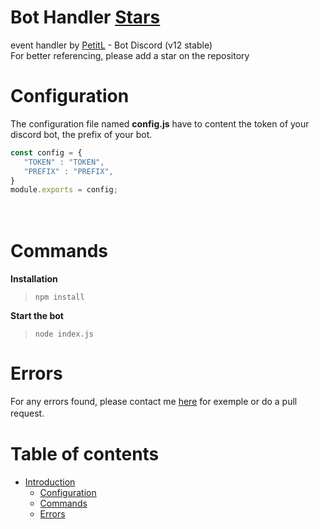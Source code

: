 # Bot Handler [Stars](https://github.com/PetitL/bot-handler)

event handler by [PetitL](https://github.com/PetitL) - Bot Discord (v12 stable)  
For better referencing, please add a star on the repository  


# Configuration

The configuration file named **config.js** have to content the token of your discord bot, the prefix of your bot.
 ```js
const config = {
    "TOKEN" : "TOKEN",
    "PREFIX" : "PREFIX",
}
module.exports = config;
 ```
ᅠᅠ

# Commands

**Installation**
> `npm install`

**Start the bot**  
> `node index.js`

# Errors

For any errors found, please contact me [here](https://discord.gg/kwQb2CeRam) for exemple or do a pull request.   ᅠᅠ


# Table of contents
* [Introduction](#Bot-Handler)
  * [Configuration](#Configuration)
  * [Commands](#Commands)
  * [Errors](#Errors)
